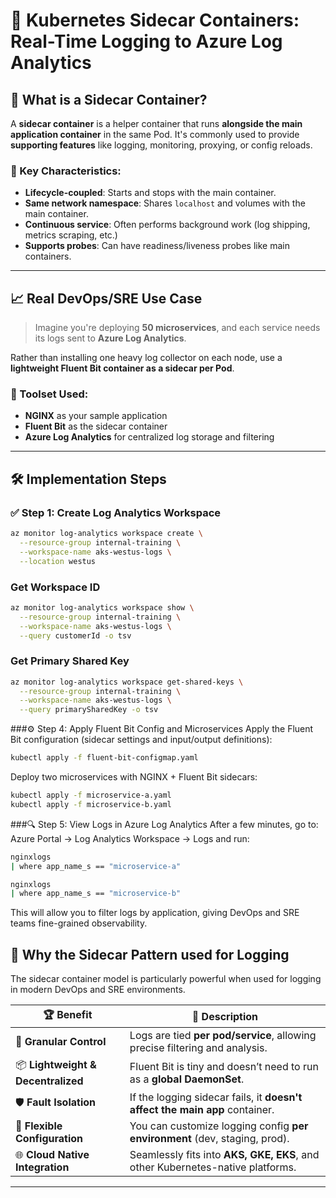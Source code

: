 # 🧊 Kubernetes Sidecar Containers: Real-Time Logging to Azure Log Analytics

## 🚀 What is a Sidecar Container?

A **sidecar container** is a helper container that runs **alongside the main application container** in the same Pod. It's commonly used to provide **supporting features** like logging, monitoring, proxying, or config reloads.

### 🔧 Key Characteristics:
- **Lifecycle-coupled**: Starts and stops with the main container.
- **Same network namespace**: Shares `localhost` and volumes with the main container.
- **Continuous service**: Often performs background work (log shipping, metrics scraping, etc.)
- **Supports probes**: Can have readiness/liveness probes like main containers.
---
## 📈 Real DevOps/SRE Use Case

> Imagine you're deploying **50 microservices**, and each service needs its logs sent to **Azure Log Analytics**.

Rather than installing one heavy log collector on each node, use a **lightweight Fluent Bit container as a sidecar per Pod**.

### 🧰 Toolset Used:
- **NGINX** as your sample application
- **Fluent Bit** as the sidecar container
- **Azure Log Analytics** for centralized log storage and filtering

---

## 🛠️ Implementation Steps

### ✅ Step 1: Create Log Analytics Workspace

```bash
az monitor log-analytics workspace create \
  --resource-group internal-training \
  --workspace-name aks-westus-logs \
  --location westus
```
###  Get Workspace ID
```bash
az monitor log-analytics workspace show \
  --resource-group internal-training \
  --workspace-name aks-westus-logs \
  --query customerId -o tsv
```

### Get Primary Shared Key
```bash
az monitor log-analytics workspace get-shared-keys \
  --resource-group internal-training \
  --workspace-name aks-westus-logs \
  --query primarySharedKey -o tsv
```

###⚙️ Step 4: Apply Fluent Bit Config and Microservices
Apply the Fluent Bit configuration (sidecar settings and input/output definitions):
```bash
kubectl apply -f fluent-bit-configmap.yaml
```
Deploy two microservices with NGINX + Fluent Bit sidecars:
```bash
kubectl apply -f microservice-a.yaml
kubectl apply -f microservice-b.yaml
```

###🔍 Step 5: View Logs in Azure Log Analytics
After a few minutes, go to:
Azure Portal → Log Analytics Workspace → Logs and run:
```bash
nginxlogs
| where app_name_s == "microservice-a"
```
```bash
nginxlogs
| where app_name_s == "microservice-b"

```
This will allow you to filter logs by application, giving DevOps and SRE teams fine-grained observability.

## 🧠 Why the Sidecar Pattern used for Logging

The sidecar container model is particularly powerful when used for logging in modern DevOps and SRE environments.

| 🏆 **Benefit**                   | 📘 **Description**                                                                 |
|-------------------------------|----------------------------------------------------------------------------------|
| 🎯 **Granular Control**         | Logs are tied **per pod/service**, allowing precise filtering and analysis.     |
| 📦 **Lightweight & Decentralized** | Fluent Bit is tiny and doesn’t need to run as a **global DaemonSet**.           |
| 🛡️ **Fault Isolation**           | If the logging sidecar fails, it **doesn't affect the main app** container.     |
| 🔄 **Flexible Configuration**    | You can customize logging config **per environment** (dev, staging, prod).      |
| 🌐 **Cloud Native Integration**  | Seamlessly fits into **AKS, GKE, EKS**, and other Kubernetes-native platforms.   |

---





